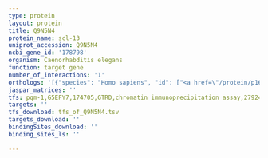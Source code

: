 ```yaml
---
type: protein
layout: protein
title: Q9N5N4
protein_name: scl-13
uniprot_accession: Q9N5N4
ncbi_gene_id: '178798'
organism: Caenorhabditis elegans
function: target gene
number_of_interactions: '1'
orthologs: '[{"species": "Homo sapiens", "id": ["<a href=\"/protein/p16562\">P16562</a>", "<a href=\"/protein/p54108\">P54108</a>"]}, {"species": "Mus musculus", "id": ["<a href=\"/protein/q03401\">Q03401</a>"]}, {"species": "Rattus norvegicus", "id": ["E9PTT8"]}]'
jaspar_matrices: ''
tfs: pqm-1,G5EFY7,174705,GTRD,chromatin immunoprecipitation assay,27924024%5Buid%5D,No
targets: ''
tfs_download: tfs_of_Q9N5N4.tsv
targets_download: ''
bindingSites_download: ''
binding_sites_ls: ''

---
```

